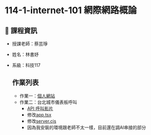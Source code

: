 # 114-1-internet-101 網際網路概論

## 📌 課程資訊
- 授課老師：蔡芸琤
- 姓名：林書妤
- 系級：科技117

  ## 作業列表
  - 作業一：[個人網站](https://shuuuuyu.github.io/114-1-internet-101/)
  - 作業二：台北城市儀表板呼叫
    - [API 呼叫影片](https://youtu.be/RBsv4Pp5bF4)
    - 修改[app.tsx](hw_2/my-app/src/App.tsx)
    - 修改[server.cjs](hw_2/my-app/server.cjs)
    - 因為我安裝的環境跟老師不太一樣，目前還在調AI串接的部分

